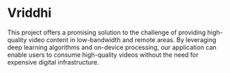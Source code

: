 # Vriddhi

This project offers a promising solution to the challenge of providing high-quality video content in low-bandwidth and remote areas. By leveraging deep learning algorithms and on-device processing, our application can enable users to consume high-quality videos without the need for expensive digital infrastructure.
